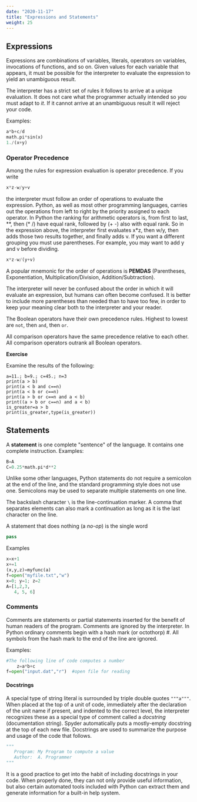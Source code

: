 ```yaml
---
date: "2020-11-17"
title: "Expressions and Statements"
weight: 25
---
```


## Expressions 

Expressions are combinations of variables, literals, operators on variables, invocations of functions, and so on.  Given values for each variable that appears, it must be possible for the interpreter to evaluate the expression to yield an unambiguous result.

The interpreter has a strict set of rules it follows to arrive at a unique evaluation.  It does not care what the programmer actually intended so _you_ must adapt to _it_.  If it cannot arrive at an unambiguous result it will reject your code.

Examples:
```python
a*b+c/d
math.pi*sin(x)
1./(x+y)
```

### Operator Precedence

Among the rules for expression evaluation is operator precedence.  If you write
```python
x*z-w/y+v
```
the interpreter must follow an order of operations to evaluate the expression.  Python, as well as most other programming languages, carries out the operations from left to right by the priority assigned to each operator.  In Python the ranking for arithmetic operators is, from first to last, \*\*, then (\* /) have equal rank, followed by (+ -) also with equal rank.  So in the expression above, the interpreter first evaluates x\*z, then w/y, then adds those two results together, and finally adds v.  If you want a different grouping you must use parentheses. For example, you may want to add y and v before dividing.
```python
x*z-w/(y+v)
```

A popular mnemonic for the order of operations is **PEMDAS** (Parentheses, Exponentiation, Multiplication/Division, Addition/Subtraction).

The interpreter will never be confused about the order in which it will evaluate an expression, but humans can often become confused.  It is better to include more parentheses than needed than to have too few, in order to keep your meaning clear both to the interpreter and your reader.

The Boolean operators have their own precedence rules. Highest to lowest are `not`, then `and`, then `or`.

All comparison operators have the same precedence relative to each other.  All comparison operators outrank all Boolean operators.

**Exercise**

Examine the results of the following:

```
a=11.; b=9.; c=45.; n=3
print(a > b)
print(a < b and c==n)
print(a < b or c==n)
print(a > b or c==n and a < b)
print((a > b or c==n) and a < b)
is_greater=a > b
print(is_greater,type(is_greater))
```

## Statements

A __statement__ is one complete "sentence" of the language.  It contains one complete instruction.  Examples:
```python
B=A
C=0.25*math.pi*d**2
```

Unlike some other languages, Python statements do not require a semicolon at the end of the line, and the standard programming style does not use one.  Semicolons may be used to separate multiple statements on one line.

The backslash character `\` is the line-continuation marker.  A comma that separates elements can also mark a continuation as long as it is the last character on the line.

A statement that does nothing (a _no-op_) is the single word

```python
pass
```

Examples
```python
x=x+1
x+=1
(x,y,z)=myfunc(a)
f=open("myfile.txt","w")
x=0; y=1; z=2
A=[1,2,3,
   4, 5, 6]
```

### Comments

Comments are statements or partial statements inserted for the benefit of human readers of the program.  Comments are ignored by the interpreter.  In Python ordinary comments begin with a hash mark (or octothorp) #.  All symbols from the hash mark to the end of the line are ignored.

Examples:
```python
#The following line of code computes a number
    z=a*b+c
f=open("input.dat","r")  #open file for reading
```

#### Docstrings

A special type of string literal is surrounded by triple double quotes `"""a"""`. When placed at the top of a unit of code, immediately after the declaration of the unit name if present, and indented to the correct level, the interpreter recognizes these as a special type of comment called a _docstring_ (documentation string).  Spyder automatically puts a mostly-empty docstring at the top of each new file.  Docstrings are used to summarize the purpose and usage of the code that follows.
```python
"""
   Program: My Program to compute a value
   Author:  A. Programmer
"""
```

It is a good practice to get into the habit of including docstrings in your code.  When properly done, they can not only provide useful information, but also certain automated tools included with Python can extract them and generate information for a built-in help system.
